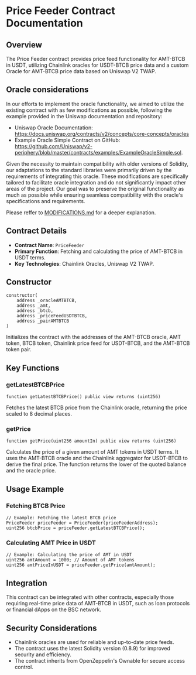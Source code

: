 # Price Feeder Contract Documentation

## Overview

The Price Feeder contract provides price feed functionality for AMT-BTCB in USDT, utilizing Chainlink oracles for USDT-BTCB price data and a custom Oracle for AMT-BTCB price data based on Uniswap V2 TWAP.

## Oracle considerations

In our efforts to implement the oracle functionality, we aimed to utilize the existing contract with as few modifications as possible, following the example provided in the Uniswap documentation and repository:

- Uniswap Oracle Documentation: https://docs.uniswap.org/contracts/v2/concepts/core-concepts/oracles
- Example Oracle Simple Contract on GitHub: https://github.com/Uniswap/v2-periphery/blob/master/contracts/examples/ExampleOracleSimple.sol.

Given the necessity to maintain compatibility with older versions of Solidity, our adaptations to the standard libraries were primarily driven by the requirements of integrating this oracle. These modifications are specifically tailored to facilitate oracle integration and do not significantly impact other areas of the project. Our goal was to preserve the original functionality as much as possible while ensuring seamless compatibility with the oracle's specifications and requirements.

Please reffer to [MODIFICATIONS.md](MODIFICATIONS.md) for a deeper explanation.

## Contract Details

- **Contract Name**: `PriceFeeder`
- **Primary Function**: Fetching and calculating the price of AMT-BTCB in USDT terms.
- **Key Technologies**: Chainlink Oracles, Uniswap V2 TWAP.

## Constructor

```solidity
constructor(
    address _oracleAMTBTCB,
    address _amt,
    address _btcb,
    address _priceFeedUSDTBTCB,
    address _pairAMTBTCB
)
```

Initializes the contract with the addresses of the AMT-BTCB oracle, AMT token, BTCB token, Chainlink price feed for USDT-BTCB, and the AMT-BTCB token pair.

## Key Functions

### getLatestBTCBPrice

```solidity
function getLatestBTCBPrice() public view returns (uint256)
```

Fetches the latest BTCB price from the Chainlink oracle, returning the price scaled to 8 decimal places.

### getPrice

```solidity
function getPrice(uint256 amountIn) public view returns (uint256)
```

Calculates the price of a given amount of AMT tokens in USDT terms. It uses the AMT-BTCB oracle and the Chainlink aggregator for USDT-BTCB to derive the final price. The function returns the lower of the quoted balance and the oracle price.

## Usage Example

### Fetching BTCB Price

```solidity
// Example: Fetching the latest BTCB price
PriceFeeder priceFeeder = PriceFeeder(priceFeederAddress);
uint256 btcbPrice = priceFeeder.getLatestBTCBPrice();
```

### Calculating AMT Price in USDT

```solidity
// Example: Calculating the price of AMT in USDT
uint256 amtAmount = 1000; // Amount of AMT tokens
uint256 amtPriceInUSDT = priceFeeder.getPrice(amtAmount);
```

## Integration

This contract can be integrated with other contracts, especially those requiring real-time price data of AMT-BTCB in USDT, such as loan protocols or financial dApps on the BSC network.

## Security Considerations

- Chainlink oracles are used for reliable and up-to-date price feeds.
- The contract uses the latest Solidity version (0.8.9) for improved security and efficiency.
- The contract inherits from OpenZeppelin's Ownable for secure access control.
